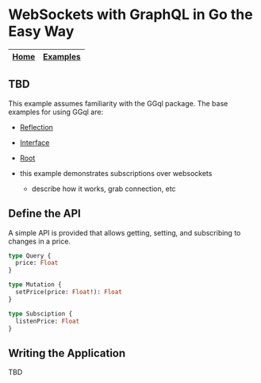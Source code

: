 # WebSockets with GraphQL in Go the Easy Way

| [Home](../../README.md) | [Examples](../README.md) |
| ----------------------- | ------------------------ |

TBD
 -

This example assumes familiarity with the GGql package. The base
examples for using GGql are:

 - [Reflection](../reflection/README.md)
 - [Interface](../interface/README.md)
 - [Root](../root/README.md)


 - this example demonstrates subscriptions over websockets
   - describe how it works, grab connection, etc


## Define the API

A simple API is provided that allows getting, setting, and subscribing
to changes in a price.

```graphql
type Query {
  price: Float
}

type Mutation {
  setPrice(price: Float!): Float
}

type Subsciption {
  listenPrice: Float
}
```

## Writing the Application

TBD
